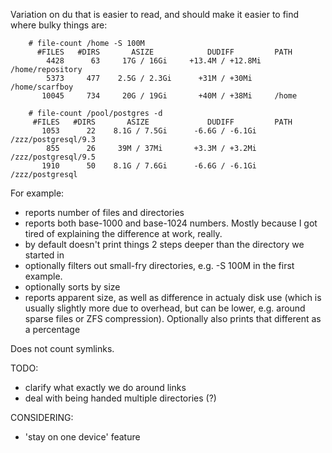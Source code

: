 Variation on du that is easier to read, and should make it easier to find where bulky things are:

```
    # file-count /home -S 100M
      #FILES   #DIRS       ASIZE            DUDIFF         PATH
        4428      63     17G / 16Gi     +13.4M / +12.8Mi   /home/repository
        5373     477    2.5G / 2.3Gi      +31M / +30Mi     /home/scarfboy
       10045     734     20G / 19Gi       +40M / +38Mi     /home
		 
    # file-count /pool/postgres -d
     #FILES   #DIRS       ASIZE             DUDIFF         PATH
       1053      22    8.1G / 7.5Gi      -6.6G / -6.1Gi    /zzz/postgresql/9.3
        855      26     39M / 37Mi       +3.3M / +3.2Mi    /zzz/postgresql/9.5
       1910      50    8.1G / 7.6Gi      -6.6G / -6.1Gi    /zzz/postgresql
```

For example:
* reports number of files and directories
* reports both base-1000 and base-1024 numbers. Mostly because I got tired of explaining the difference at work, really.
* by default doesn't print things 2 steps deeper than the directory we started in
* optionally filters out small-fry directories, e.g. -S 100M in the first example.
* optionally sorts by size
* reports apparent size, as well as difference in actualy disk use (which is usually slightly more due to  overhead, but can be lower, e.g. around sparse files or ZFS compression). Optionally also prints that different as a percentage


Does not count symlinks.

TODO:
 - clarify what exactly we do around links
 - deal with being handed multiple directories (?) 

CONSIDERING:
 - 'stay on one device' feature
